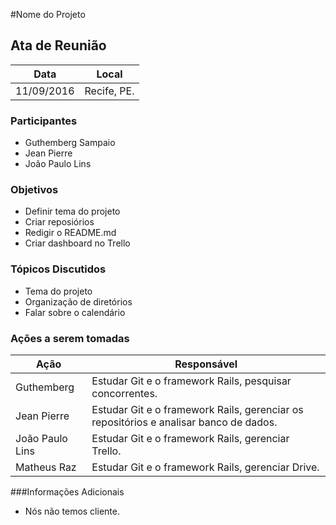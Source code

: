 #Nome do Projeto


## Ata de Reunião

Data         | Local
------------ | -------------
11/09/2016   | Recife, PE.


### Participantes
* Guthemberg Sampaio
* Jean Pierre
* João Paulo Lins

### Objetivos
* Definir tema do projeto
* Criar reposiórios
* Redigir o README.md
* Criar dashboard no Trello

### Tópicos Discutidos
* Tema do projeto
* Organização de diretórios
* Falar sobre o calendário

### Ações a serem tomadas
Ação         | Responsável   
------------ | ------------- 
Guthemberg | Estudar Git e o framework Rails, pesquisar concorrentes.
Jean Pierre | Estudar Git e o framework Rails, gerenciar os repositórios e analisar banco de dados.
João Paulo Lins | Estudar Git e o framework Rails, gerenciar Trello.
Matheus Raz | Estudar Git e o framework Rails, gerenciar Drive.

###Informações Adicionais
* Nós não temos cliente.
